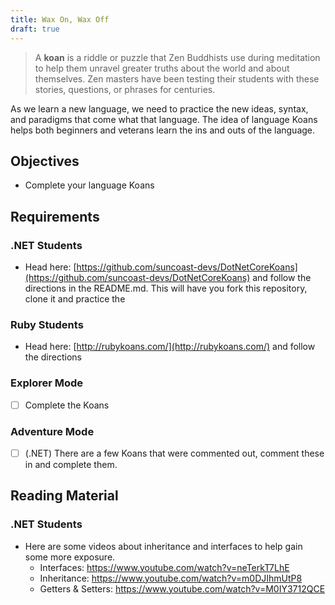 ```yaml
---
title: Wax On, Wax Off
draft: true
---
```


>A **koan** is a riddle or puzzle that Zen Buddhists use during meditation to help them unravel greater truths about the world and about themselves. Zen masters have been testing their students with these stories, questions, or phrases for centuries.


As we learn a new language, we need to practice the new ideas, syntax, and paradigms that come what that language. The idea of language Koans helps both beginners and veterans learn the ins and outs of the language. 

## Objectives

* Complete your language Koans

## Requirements

### .NET Students

- Head here: [https://github.com/suncoast-devs/DotNetCoreKoans](https://github.com/suncoast-devs/DotNetCoreKoans) and follow the directions in the README.md. This will have you fork this repository, clone it and practice the 

### Ruby Students

- Head here: [http://rubykoans.com/](http://rubykoans.com/) and follow the directions

### Explorer Mode

* [ ] Complete the Koans

### Adventure Mode

* [ ] (.NET) There are a few Koans that were commented out, comment these in and complete them. 


## Reading Material

### .NET Students

- Here are some videos about inheritance and interfaces to help gain some more exposure.
    - Interfaces: https://www.youtube.com/watch?v=neTerkT7LhE
    - Inheritance: https://www.youtube.com/watch?v=m0DJIhmUtP8
    - Getters & Setters: https://www.youtube.com/watch?v=M0IY3712QCE
